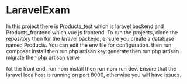 # LaravelExam
In this project there is Products_test which is laravel backend and Products_frontend which vue js frontend.
To run the projects, clone the repository then for the laravel backend, ensure you create a database named Products. You can edit the env file for configuration.
then run composer install
then run php artisan key:generate
then run php artisan migrate
then php artisan serve

fot the front end, run npm install then run npm run dev.
Ensure that the laravel localhost is running on port 8000, otherwise you will have issues.
